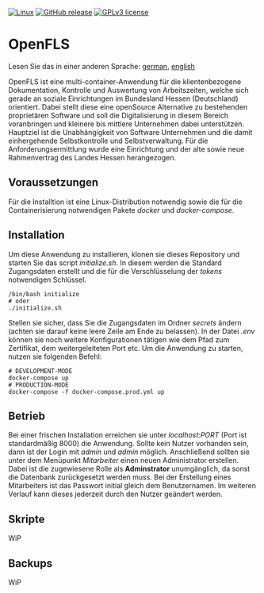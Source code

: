 [![Linux](https://svgshare.com/i/Zhy.svg)](https://svgshare.com/i/Zhy.svg)
[![GitHub release](https://img.shields.io/badge/version-0.1.0-blue)](https://GitHub.com/Pendragonax/OpenFLS/releases/)
[![GPLv3 license](https://img.shields.io/badge/License-GPLv3-blue.svg)](http://perso.crans.org/besson/LICENSE.html)

# OpenFLS
Lesen Sie das in einer anderen Sprache: [german](https://github.com/Pendragonax/OpenFLS/blob/master/README.de.md), [english](https://github.com/Pendragonax/OpenFLS/blob/master/README.md)

OpenFLS ist eine multi-container-Anwendung für die klientenbezogene Dokumentation, Kontrolle und Auswertung von Arbeitszeiten, welche sich gerade an soziale Einrichtungen im Bundesland Hessen (Deutschland) orientiert.
Dabei stellt diese eine openSource Alternative zu bestehenden proprietären Software und soll die Digitalisierung in diesem Bereich voranbringen und kleinere bis mittlere Unternehmen dabei unterstützen.
Hauptziel ist die Unabhängigkeit von Software Unternehmen und die damit einhergehende Selbstkontrolle und Selbstverwaltung.
Für die Anforderungsermittlung wurde eine Einrichtung und der alte sowie neue Rahmenvertrag des Landes Hessen herangezogen.

## Voraussetzungen
Für die Installtion ist eine Linux-Distribution notwendig sowie die für die Containerisierung notwendigen Pakete *docker* und *docker-compose*.

## Installation
Um diese Anwendung zu installieren, klonen sie dieses Repository und starten Sie das script *initialize.sh*.
In diesem werden die Standard Zugangsdaten erstellt und die für die Verschlüsselung der *tokens* notwendigen Schlüssel.

``` console
/bin/bash initialize
# oder
./initialize.sh
```

Stellen sie sicher, dass Sie die Zugangsdaten im Ordner *secrets* ändern (achten sie darauf keine leere Zeile am Ende zu belassen).
In der Datei *.env* können sie noch weitere Konfigurationen tätigen wie dem Pfad zum Zertifikat, dem weitergeleiteten Port etc.
Um die Anwendung zu starten, nutzen sie folgenden Befehl:

``` console
# DEVELOPMENT-MODE
docker-compose up
# PRODUCTION-MODE
docker-compose -f docker-compose.prod.yml up
```

## Betrieb
Bei einer frischen Installation erreichen sie unter *localhost:PORT* (Port ist standardmäßig 8000) die Anwendung.
Sollte kein Nutzer vorhanden sein, dann ist der Login mit *admin* und *admin* möglich.
Anschließend sollten sie unter dem Menüpunkt *Mitarbeiter* einen neuen Administrator erstellen.
Dabei ist die zugewiesene Rolle als **Adminstrator** unumgänglich, da sonst die Datenbank zurückgesetzt werden muss.
Bei der Erstellung eines Mitarbeiters ist das Passwort initial gleich dem Benutzernamen.
Im weiteren Verlauf kann dieses jederzeit durch den Nutzer geändert werden.

## Skripte
WiP

## Backups
WiP